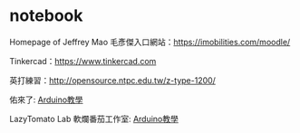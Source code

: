 # notebook

Homepage of Jeffrey Mao 毛彥傑入口網站：https://imobilities.com/moodle/

Tinkercad：https://www.tinkercad.com

英打練習：http://opensource.ntpc.edu.tw/z-type-1200/

<p>佑來了: <a href="https://www.youtube.com/watch?v=Xn2WlYGDLGU&list=PLXbFMuyNWWqBQxgALwjrDSEC97f4Krq3P
">Arduino教學</a></p>

<p>LazyTomato Lab 軟爛番茄工作室: <a href="https://www.youtube.com/c/LazyTomatoLab">Arduino教學</a></p>
